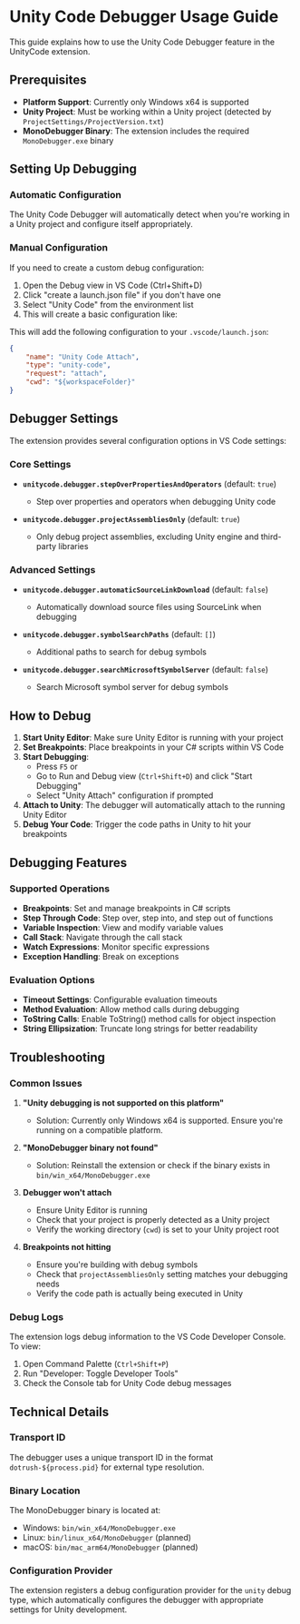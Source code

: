# Unity Code Debugger Usage Guide

This guide explains how to use the Unity Code Debugger feature in the UnityCode extension.

## Prerequisites

- **Platform Support**: Currently only Windows x64 is supported
- **Unity Project**: Must be working within a Unity project (detected by `ProjectSettings/ProjectVersion.txt`)
- **MonoDebugger Binary**: The extension includes the required `MonoDebugger.exe` binary

## Setting Up Debugging

### Automatic Configuration

The Unity Code Debugger will automatically detect when you're working in a Unity project and configure itself appropriately.

### Manual Configuration

If you need to create a custom debug configuration:

1. Open the Debug view in VS Code (Ctrl+Shift+D)
2. Click "create a launch.json file" if you don't have one
3. Select "Unity Code" from the environment list
4. This will create a basic configuration like:

This will add the following configuration to your `.vscode/launch.json`:

```json
{
    "name": "Unity Code Attach",
    "type": "unity-code",
    "request": "attach",
    "cwd": "${workspaceFolder}"
}
```

## Debugger Settings

The extension provides several configuration options in VS Code settings:

### Core Settings

- **`unitycode.debugger.stepOverPropertiesAndOperators`** (default: `true`)
  - Step over properties and operators when debugging Unity code

- **`unitycode.debugger.projectAssembliesOnly`** (default: `true`)
  - Only debug project assemblies, excluding Unity engine and third-party libraries

### Advanced Settings

- **`unitycode.debugger.automaticSourceLinkDownload`** (default: `false`)
  - Automatically download source files using SourceLink when debugging

- **`unitycode.debugger.symbolSearchPaths`** (default: `[]`)
  - Additional paths to search for debug symbols

- **`unitycode.debugger.searchMicrosoftSymbolServer`** (default: `false`)
  - Search Microsoft symbol server for debug symbols

## How to Debug

1. **Start Unity Editor**: Make sure Unity Editor is running with your project
2. **Set Breakpoints**: Place breakpoints in your C# scripts within VS Code
3. **Start Debugging**: 
   - Press `F5` or
   - Go to Run and Debug view (`Ctrl+Shift+D`) and click "Start Debugging"
   - Select "Unity Attach" configuration if prompted
4. **Attach to Unity**: The debugger will automatically attach to the running Unity Editor
5. **Debug Your Code**: Trigger the code paths in Unity to hit your breakpoints

## Debugging Features

### Supported Operations
- **Breakpoints**: Set and manage breakpoints in C# scripts
- **Step Through Code**: Step over, step into, and step out of functions
- **Variable Inspection**: View and modify variable values
- **Call Stack**: Navigate through the call stack
- **Watch Expressions**: Monitor specific expressions
- **Exception Handling**: Break on exceptions

### Evaluation Options
- **Timeout Settings**: Configurable evaluation timeouts
- **Method Evaluation**: Allow method calls during debugging
- **ToString Calls**: Enable ToString() method calls for object inspection
- **String Ellipsization**: Truncate long strings for better readability

## Troubleshooting

### Common Issues

1. **"Unity debugging is not supported on this platform"**
   - Solution: Currently only Windows x64 is supported. Ensure you're running on a compatible platform.

2. **"MonoDebugger binary not found"**
   - Solution: Reinstall the extension or check if the binary exists in `bin/win_x64/MonoDebugger.exe`

3. **Debugger won't attach**
   - Ensure Unity Editor is running
   - Check that your project is properly detected as a Unity project
   - Verify the working directory (`cwd`) is set to your Unity project root

4. **Breakpoints not hitting**
   - Ensure you're building with debug symbols
   - Check that `projectAssembliesOnly` setting matches your debugging needs
   - Verify the code path is actually being executed in Unity

### Debug Logs

The extension logs debug information to the VS Code Developer Console. To view:

1. Open Command Palette (`Ctrl+Shift+P`)
2. Run "Developer: Toggle Developer Tools"
3. Check the Console tab for Unity Code debug messages

## Technical Details

### Transport ID
The debugger uses a unique transport ID in the format `dotrush-${process.pid}` for external type resolution.

### Binary Location
The MonoDebugger binary is located at:
- Windows: `bin/win_x64/MonoDebugger.exe`
- Linux: `bin/linux_x64/MonoDebugger` (planned)
- macOS: `bin/mac_arm64/MonoDebugger` (planned)

### Configuration Provider
The extension registers a debug configuration provider for the `unity` debug type, which automatically configures the debugger with appropriate settings for Unity development.